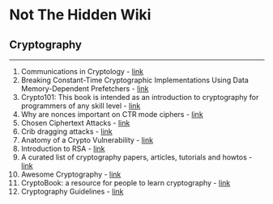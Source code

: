 # Not The Hidden Wiki

## Cryptography
-----

1. Communications in Cryptology - [link](https://cic.iacr.org/i/1/1)
2. Breaking Constant-Time Cryptographic Implementations Using Data Memory-Dependent Prefetchers - [link](https://gofetch.fail/)
3. Crypto101: This book is intended as an introduction to cryptography for programmers of any skill level - [link](https://raw.githubusercontent.com/crypto101/crypto101.github.io/master/Crypto101.pdf)
4. Why are nonces important on CTR mode ciphers - [link](https://medium.com/code-fighters/why-are-nonces-important-on-ctr-mode-ciphers-6aba7503bd3c)
5. Chosen Ciphertext Attacks - [link](https://web.engr.oregonstate.edu/~rosulekm/crypto/chap9.pdf)
6. Crib dragging attacks - [link](https://medium.com/@fhbro/crib-dragging-plain-text-attack-5a61a0bcd80d)
7. Anatomy of a Crypto Vulnerability - [link](https://alexgaynor.net/2016/mar/14/anatomy-of-a-crypto-vulnerability/)
8. Introduction to RSA - [link](https://medium.com/@c0D3M/introduction-to-rsa-e8cb39af508e)
9. A curated list of cryptography papers, articles, tutorials and howtos - [link](https://github.com/pFarb/awesome-crypto-papers)
10. Awesome Cryptography - [link](https://github.com/sobolevn/awesome-cryptography)
11. CryptoBook: a resource for people to learn cryptography - [link](https://cryptohack.gitbook.io/cryptobook)
12. Cryptography Guidelines - [link](https://github.com/samuel-lucas6/Cryptography-Guidelines)